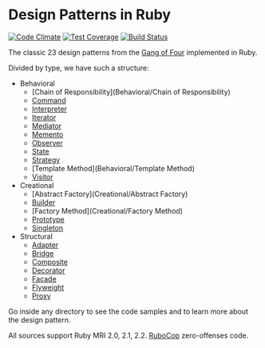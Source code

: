 # Design Patterns in Ruby

[![Code Climate](https://codeclimate.com/github/rentes/design_patterns_in_ruby/badges/gpa.svg)](https://codeclimate.com/github/rentes/design_patterns_in_ruby)
[![Test Coverage](https://codeclimate.com/github/rentes/design_patterns_in_ruby/badges/coverage.svg)](https://codeclimate.com/github/rentes/design_patterns_in_ruby/coverage) [![Build Status](https://travis-ci.org/rentes/design_patterns_in_ruby.svg?branch=master)](https://travis-ci.org/rentes/design_patterns_in_ruby)

The classic 23 design patterns from the [Gang of Four](http://en.wikipedia.org/wiki/Design_Patterns) implemented in
Ruby.

Divided by type, we have such a structure:

* Behavioral
  * [Chain of Responsibility](Behavioral/Chain of Responsibility)
  * [Command](Behavioral/Command)
  * [Interpreter](Behavioral/Interpreter)
  * [Iterator](Behavioral/Iterator)
  * [Mediator](Behavioral/Mediator)
  * [Memento](Behavioral/Memento)
  * [Observer](Behavioral/Observer)
  * [State](Behavioral/State)
  * [Strategy](Behavioral/Strategy)
  * [Template Method](Behavioral/Template Method)
  * [Visitor](Behavioral/Visitor)
* Creational
  * [Abstract Factory](Creational/Abstract Factory)
  * [Builder](Creational/Builder)
  * [Factory Method](Creational/Factory Method)
  * [Prototype](Creational/Prototype)
  * [Singleton](Creational/Singleton)
* Structural
  * [Adapter](Structural/Adapter)
  * [Bridge](Structural/Bridge)
  * [Composite](Structural/Composite)
  * [Decorator](Structural/Decorator)
  * [Facade](Structural/Facade)
  * [Flyweight](Structural/Flyweight)
  * [Proxy](Structural/Proxy)

Go inside any directory to see the code samples and to learn more about the design pattern.

All sources support Ruby MRI 2.0, 2.1, 2.2. [RuboCop](https://github.com/bbatsov/rubocop) zero-offenses code.
